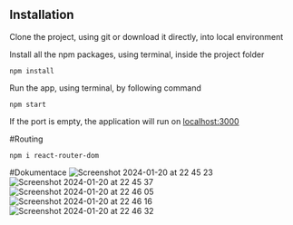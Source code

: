 ## Installation
Clone the project, using git or download it directly, into local environment

Install all the npm packages, using terminal, inside the project folder
```terminal
npm install
```
Run the app, using terminal, by following command
```terminal
npm start
```
If the port is empty, the application will run on [localhost:3000](http://localhost:3000)

#Routing
```terminal
npm i react-router-dom
```

#Dokumentace
![Screenshot 2024-01-20 at 22 45 23](https://github.com/mirekondro/portfolio-ondrousek/assets/130686217/d32a8326-8e06-4917-bcb4-11bc5d866c0a)
![Screenshot 2024-01-20 at 22 45 37](https://github.com/mirekondro/portfolio-ondrousek/assets/130686217/1bb6a197-9bdd-463d-929d-1f3d5a06e3d7)
![Screenshot 2024-01-20 at 22 46 05](https://github.com/mirekondro/portfolio-ondrousek/assets/130686217/ba15ea95-afd6-484b-8ae2-b1ef57cbadc3)
![Screenshot 2024-01-20 at 22 46 16](https://github.com/mirekondro/portfolio-ondrousek/assets/130686217/d0927e8c-50f1-4979-b72d-d733faf827d4)
![Screenshot 2024-01-20 at 22 46 32](https://github.com/mirekondro/portfolio-ondrousek/assets/130686217/f832336b-92f7-4fc2-92e4-03a5a91a6a99)
